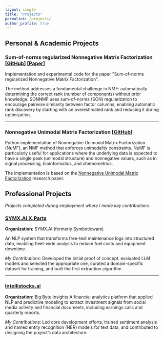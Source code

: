 ```yaml
---
layout: single
title: "Projects"
permalink: /projects/
author_profile: true
---
```


## Personal & Academic Projects

### Sum-of-norms regularized Nonnegative Matrix Factorization [[GitHub](https://github.com/waqasbinhamed/sonnmf)] [[Paper](https://arxiv.org/abs/2407.00706)]

Implementation and experimental code for the paper "Sum-of-norms regularized Nonnegative Matrix Factorization".

The method addresses a fundamental challenge in NMF: automatically determining the correct rank (number of components) without prior knowledge. SONNMF uses sum-of-norms (SON) regularization to encourage pairwise similarity between factor columns, enabling automatic rank discovery by starting with an overestimated rank and reducing it during optimization. 

---

### Nonnegative Unimodal Matrix Factorization [[GitHub](https://github.com/waqasbinhamed/numf)]

Python implementation of Nonnegative Unimodal Matrix Factorization (NuMF), an NMF method that enforces unimodality constraints. NuMF is particularly useful for applications where the underlying data is expected to have a single peak (unimodal structure) and nonnegative values, such as in signal processing, bioinformatics, and chemometrics.

The implementation is based on the [Nonnegative Unimodal Matrix Factorization](https://ieeexplore.ieee.org/iel7/9413349/9413350/09414631.pdf) research paper. 

<!-- --- -->

## Professional Projects

*Projects completed during employment where I made key contributions.*

### [SYMX.AI X.Parts](https://symx.ai/product/xparts/)

**Organization:** SYMX.AI (formerly Symboticware)

An NLP system that transforms free-text maintenance logs into structured data, enabling fleet-wide analysis to reduce fuel costs and equipment downtime.

*My Contributions:* Developed the initial proof of concept, evaluated LLM models and selected the appropriate one, curated a domain-specific dataset for training, and built the first extraction algorithm.

---

### [Intellistocks.ai](https://intellistocks.ai/)

**Organization:** Big Byte Insights
A financial analytics platform that applied NLP and predictive modeling to extract investment signals from social media activity and financial documents, including earnings calls and quarterly reports.

*My Contributions:* Led core development efforts, trained sentiment analysis and named entity recognition (NER) models for text data, and contributed to designing the project’s data architecture.